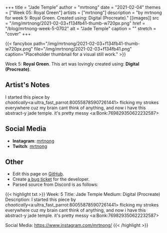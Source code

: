 +++
title =       "Jade Temple"
author =      "mrtnong"
date =        "2021-02-04"
themes =      ["Week 05: Royal Green"]
artists =     ["mrtnong"]
description = "by mrtnong for week 5: Royal Green. Created using: Digital (Procreate)."
[[images]]
      src = "/img/mrtnong/2021-02-03+f134fb41-thumb-w720px.png"
      href = "/blog/mrtnong-week-5-0702"
      alt = "Jade Temple"
      caption = ""
      stretch = "cover"
+++

{{< fancybox path="/img/mrtnong/2021-02-03+f134fb41-thumb-w720px.png" file="/img/mrtnong/2021-02-03+f134fb41.png" caption="Placeholder thumbnail for a visual still work." >}}


Week 5: **Royal Green**. This art was lovingly created using: **Digital (Procreate)**.

## Artist's Notes

I started this piece by *chaotically*<a:ultra_fast_parrot:800558785907261441>  flicking my strokes everywhere cuz my brain cant think of anything, and now i have this abstract-y jade temple. it's pretty messy <a:Bonk:769829350622232587>

## Social Media

- **Instagram**: <a href='https://instagram.com/mrtnong' target='_blank'>mrtnong</a>
- **Twitch**: <a href='https://twitch.tv/mrtnong' target='_blank'>mrtnong</a>

## Other

- Edit this page on [GitHub](https://github.com/teaminkling/web-refresh/edit/main/content/blog/mrtnong-week-5-0702.md).
- Create [a bug ticket](https://github.com/teaminkling/web-refresh/issues/new?assignees=&labels=bug&template=problem-report.md&title=) for the developer.
- Parsed source from Discord is as follows:

{{< highlight txt >}}
Week: 5
Title: Jade Temple 
Medium: Digital (Procreate)
Description: I started this piece by *chaotically*<a:ultra_fast_parrot:800558785907261441>  flicking my strokes everywhere cuz my brain cant think of anything, and now i have this abstract-y jade temple. it's pretty messy <a:Bonk:769829350622232587>  

Social Media: https://www.instagram.com/mrtnong/
{{< /highlight >}}